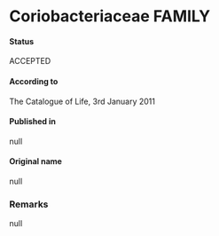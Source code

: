 # Coriobacteriaceae FAMILY

#### Status
ACCEPTED

#### According to
The Catalogue of Life, 3rd January 2011

#### Published in
null

#### Original name
null

### Remarks
null